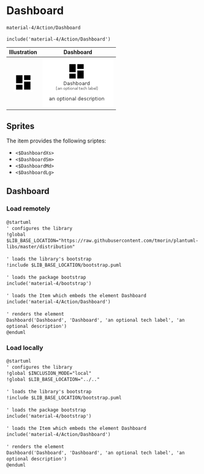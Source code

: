 # Dashboard


```text
material-4/Action/Dashboard
```

```text
include('material-4/Action/Dashboard')
```



| Illustration | Dashboard |
| :---: | :---: |
| ![illustration for Illustration](../../material-4/Action/Dashboard.png) | ![illustration for Dashboard](../../material-4/Action/Dashboard.Local.png) |



## Sprites
The item provides the following sriptes:

- `<$DashboardXs>`
- `<$DashboardSm>`
- `<$DashboardMd>`
- `<$DashboardLg>`





## Dashboard

### Load remotely
```plantuml
@startuml
' configures the library
!global $LIB_BASE_LOCATION="https://raw.githubusercontent.com/tmorin/plantuml-libs/master/distribution"

' loads the library's bootstrap
!include $LIB_BASE_LOCATION/bootstrap.puml

' loads the package bootstrap
include('material-4/bootstrap')

' loads the Item which embeds the element Dashboard
include('material-4/Action/Dashboard')

' renders the element
Dashboard('Dashboard', 'Dashboard', 'an optional tech label', 'an optional description')
@enduml
```

### Load locally
```plantuml
@startuml
' configures the library
!global $INCLUSION_MODE="local"
!global $LIB_BASE_LOCATION="../.."

' loads the library's bootstrap
!include $LIB_BASE_LOCATION/bootstrap.puml

' loads the package bootstrap
include('material-4/bootstrap')

' loads the Item which embeds the element Dashboard
include('material-4/Action/Dashboard')

' renders the element
Dashboard('Dashboard', 'Dashboard', 'an optional tech label', 'an optional description')
@enduml
```


